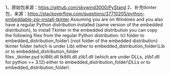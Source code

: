 1、原始包来源：https://github.com/skywind3000/PyStand
2、补充tkinter包，来源：https://stackoverflow.com/questions/37710205/python-embeddable-zip-install-tkinter
Assuming you are on Windows and you also have a regular Python distribution installed (same version of the embedded distribution), to install Tkinter in the embedded distribution you can copy the following files from the regular Python distribution:
  tcl folder to embedded_distribution_folder\ (root folder of the embedded distribution)
  tkinter folder (which is under Lib) either to embedded_distribution_folder\Lib or to embedded_distribution_folder\
  files _tkinter.pyd tcl86t.dll tk86t.dll zlib1.dll (which are under DLLs, zlib1.dll for python >= 3.12) either to embedded_distribution_folder\DLLs or to embedded_distribution_folder\
